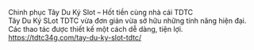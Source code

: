 

Chinh phục Tây Du Ký Slot – Hốt tiền cùng nhà cái TDTC 	
Tây Du Ký SLot TDTC vừa đơn giản vừa sở hữu những tính năng hiện đại. Các thao tác được thiết kế một cách dễ dàng, tiện lợi.	
https://tdtc34g.com/tay-du-ky-slot-tdtc/
